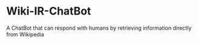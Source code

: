 # Wiki-IR-ChatBot
A ChatBot that can respond with humans by retrieving information directly from Wikipedia
